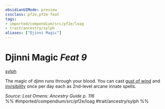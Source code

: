 ```yaml
---
obsidianUIMode: preview
cssclass: pf2e,pf2e-feat
tags:
- imported/compendium/src/pf2e/loag
- trait/ancestry/sylph
aliases: ["Djinni Magic"]
---
```

# Djinni Magic  *Feat 9*  
[sylph](sylph-b2.md)  


The magic of djinn runs through your blood. You can cast [gust of wind](../spells/gust-of-wind.md) and [invisibility](../spells/invisibility.md) once per day each as 2nd-level arcane innate spells.

*Source: Lost Omens: Ancestry Guide p. 116*  
%% #imported/compendium/src/pf2e/loag #trait/ancestry/sylph %%